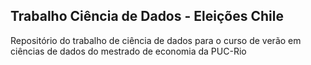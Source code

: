 ## Trabalho Ciência de Dados - Eleições Chile
Repositório do trabalho de ciência de dados para o curso de verão em ciências de dados do mestrado de economia da PUC-Rio


